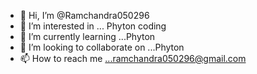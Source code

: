- 👋 Hi, I’m @Ramchandra050296
- 👀 I’m interested in ... Phyton coding
- 🌱 I’m currently learning ...Phyton
- 💞️ I’m looking to collaborate on ...Phyton
- 📫 How to reach me ...ramchandra050296@gmail.com

<!---
Ramchandra5296/Ramchandra5296 is a ✨ special ✨ repository because its `README.md` (this file) appears on your GitHub profile.
You can click the Preview link to take a look at your changes.
--->
